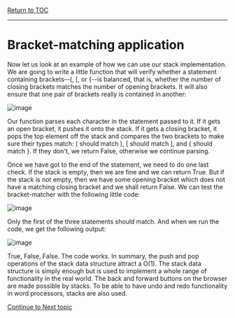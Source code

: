 <a href="https://github.com/CyberTrainingUSAF/06-Intro-to-Algorithms/blob/master/00-Table-of-Contents.md"> Return to TOC </a>

---
# Bracket-matching application

Now let us look at an example of how we can use our stack implementation. 
We are going to write a little function that will verify whether a statement containing brackets--(, [, or {--is balanced, that is, 
whether the number of closing brackets matches the number of opening brackets. 
It will also ensure that one pair of brackets really is contained in another:

![image](https://user-images.githubusercontent.com/19671036/60817677-c0335500-a161-11e9-9172-a876a632f8b9.png)

Our function parses each character in the statement passed to it. If it gets an open bracket, it pushes it onto the stack. If it gets a closing bracket, it pops the top element off the stack and compares the two brackets to make sure their types match: ( should match ), [ should match ], and { should match }. If they don't, we return False, otherwise we continue parsing.

Once we have got to the end of the statement, we need to do one last check. If the stack is empty, then we are fine and we can return True. But if the stack is not empty, then we have some opening bracket which does not have a matching closing bracket and we shall return False. We can test the bracket-matcher with the following little code:

![image](https://user-images.githubusercontent.com/19671036/60817723-db05c980-a161-11e9-95c6-0d2ba5abd044.png)

Only the first of the three statements should match. And when we run the code, we get the following output:

![image](https://user-images.githubusercontent.com/19671036/60817828-07b9e100-a162-11e9-99b0-95e7ec0ab840.png)

True, False, False. The code works. In summary, the push and pop operations of the stack data structure attract a O(1). The stack data structure is simply enough but is used to implement a whole range of functionality in the real world. The back and forward buttons on the browser are made possible by stacks. To be able to have undo and redo functionality in word processors, stacks are also used.

<a href="https://github.com/Bpmhome/06-Intro-to-Algorithms/blob/master/16_Queue_Lesson.md"> Continue to Next topic </a>
